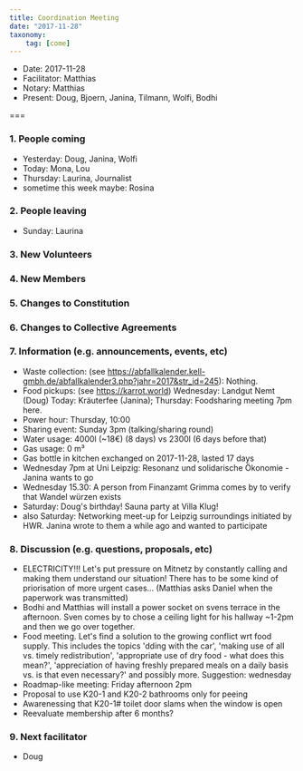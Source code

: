 ```yaml
---
title: Coordination Meeting
date: "2017-11-28"
taxonomy:
    tag: [come]
---
```

- Date: 2017-11-28
- Facilitator: Matthias
- Notary: Matthias
- Present: Doug, Bjoern, Janina, Tilmann, Wolfi, Bodhi

===

### 1. People coming
- Yesterday: Doug, Janina, Wolfi
- Today: Mona, Lou
- Thursday: Laurina, Journalist
- sometime this week maybe: Rosina


### 2. People leaving
- Sunday: Laurina

### 3. New Volunteers


### 4. New Members


### 5. Changes to Constitution


### 6. Changes to Collective Agreements


### 7. Information (e.g. announcements, events, etc)
- Waste collection: (see https://abfallkalender.kell-gmbh.de/abfallkalender3.php?jahr=2017&str_id=245): Nothing.
- Food pickups: (see https://karrot.world) Wednesday: Landgut Nemt (Doug) Today: Kräuterfee (Janina); Thursday: Foodsharing meeting 7pm here.
- Power hour: Thursday, 10:00
- Sharing event: Sunday 3pm (talking/sharing round)
- Water usage: 4000l (~18€) (8 days) vs 2300l (6 days before that)
- Gas usage: 0 m³
- Gas bottle in kitchen exchanged on 2017-11-28, lasted 17 days
- Wednesday 7pm at Uni Leipzig: Resonanz und solidarische Ökonomie - Janina wants to go
- Wednesday 15.30: A person from Finanzamt Grimma comes by to verify that Wandel würzen exists
- Saturday: Doug's birthday! Sauna party at Villa Klug!
- also Saturday: Networking meet-up for Leipzig surroundings initiated by HWR. Janina wrote to them a while ago and wanted to participate

### 8. Discussion (e.g. questions, proposals, etc)
- ELECTRICITY!!! Let's put pressure on Mitnetz by constantly calling and making them understand our situation! There has to be some kind of priorisation of more urgent cases... (Matthias asks Daniel when the paperwork was transmitted)
- Bodhi and Matthias will install a power socket on svens terrace in the afternoon. Sven comes by to chose a ceiling light for his hallway ~1-2pm and then we go over together.
- Food meeting. Let's find a solution to the growing conflict wrt food supply. This includes the topics 'dding with the car', 'making use of all vs. timely redistribution', 'appropriate use of dry food - what does this mean?', 'appreciation of having freshly prepared meals on a daily basis vs. is that even necessary?' and possibly more. Suggestion: wednesday
- Roadmap-like meeting: Friday afternoon 2pm
- Proposal to use K20-1 and K20-2 bathrooms only for peeing
- Awarenessing that K20-1# toilet door slams when the window is open
- Reevaluate membership after 6 months?

### 9. Next facilitator
- Doug
